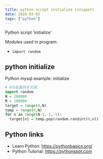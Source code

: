 ```yaml
---
title: python script initialize (snippet)
date: 2020-03-03
tags: ["python"]
---
```

Python script 'initialize'


Modules used in program: 
* `import random`

## python initialize

Python mysql example: initialize

```python
# Nの乱数列を生成
import random
N = 100000
M = 100000
target = range(0,N)
temp = range(0,N)
for n in range(N-1,-1,-1):
  target[n] = temp.pop(random.randint(0,n))


```

## Python links

- Learn Python: https://pythonbasics.org/
- Python Tutorial: https://pythonspot.com
